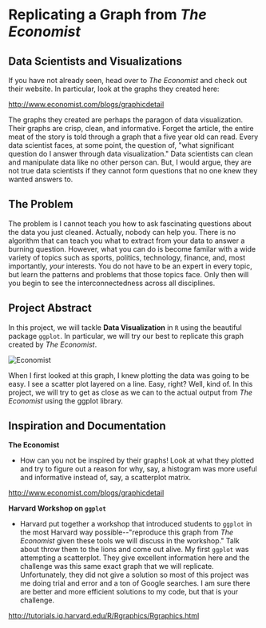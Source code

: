 # Replicating a Graph from _The Economist_

## Data Scientists and Visualizations

If you have not already seen, head over to _The Economist_ and check out their website. In particular, look at the graphs they created here: 

http://www.economist.com/blogs/graphicdetail

The graphs they created are perhaps the paragon of data visualization. Their graphs are crisp, clean, and informative. Forget the article, the entire meat of the story is told through a graph that a five year old can read. Every data scientist faces, at some point, the question of, "what significant question do I answer through data visualization." Data scientists can clean and manipulate data like no other person can. But, I would argue, they are not true data scientists if they cannot form questions that no one knew they wanted answers to. 

## The Problem

The problem is I cannot teach you how to ask fascinating questions about the data you just cleaned. Actually, nobody can help you. There is no algorithm that can teach you what to extract from your data to answer a burning question. However, what you can do is become familar with a wide variety of topics such as sports, politics, technology, finance, and, most importantly, _your_ interests. You do not have to be an expert in every topic, but learn the patterns and problems that those topics face. Only then will you begin to see the interconnectedness across all disciplines. 

## Project Abstract

In this project, we will tackle __Data Visualization__ in `R` using the beautiful package `ggplot`. In particular, we will try our best to replicate this graph created by _The Economist_. 




![Economist](https://cloud.githubusercontent.com/assets/22850980/24850224/0dedd2e8-1d84-11e7-88e6-4137b3f662fb.jpg)





When I first looked at this graph, I knew plotting the data was going to be easy. I see a scatter plot layered on a line. Easy, right? Well, kind of. In this project, we will try to get as close as we can to the actual output from _The Economist_ using the ggplot library. 



## Inspiration and Documentation

__The Economist__
* How can you not be inspired by their graphs! Look at what they plotted and try to figure out a reason for why, say, a histogram was more useful and informative instead of, say, a scatterplot matrix. 

http://www.economist.com/blogs/graphicdetail

__Harvard Workshop on `ggplot`__
* Harvard put together a workshop that introduced students to `ggplot` in the most Harvard way possible--"reproduce this graph from _The Economist_ given these tools we will discuss in the workshop." Talk about throw them to the lions and come out alive. My first `ggplot` was attempting a scatterplot. They give excellent information here and the challenge was this same exact graph that we will replicate. Unfortunately, they did not give a solution so most of this project was me doing trial and error and a ton of Google searches. I am sure there are better and more efficient solutions to my code, but that is your challenge. 

http://tutorials.iq.harvard.edu/R/Rgraphics/Rgraphics.html
